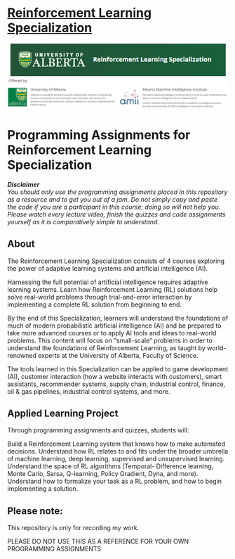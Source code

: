 # [Reinforcement Learning Specialization](https://www.coursera.org/specializations/reinforcement-learning)

<p align="center">
  <img src="https://github.com/SwamiKannan/RL-Specialization/blob/main/Course.PNG" />
  <img src="https://github.com/SwamiKannan/RL-Specialization/blob/main/offered_by.PNG" />
</p>

 # Programming Assignments for Reinforcement Learning Specialization
***_Disclaimer_***<br>
*You should only use the programming assignments placed in this repository as a resource and to get you out of a jam. Do not simply copy and paste the code if you are a participant in this course; doing so will not help you. Please watch every lecture video, finish the quizzes and code assignments yourself as it is comparatively simple to understand.*
## About
The Reinforcement Learning Specialization consists of 4 courses exploring the power of adaptive learning systems and artificial intelligence (AI).

Harnessing the full potential of artificial intelligence requires adaptive learning systems. Learn how Reinforcement Learning (RL) solutions help solve real-world problems through trial-and-error interaction by implementing a complete RL solution from beginning to end.

By the end of this Specialization, learners will understand the foundations of much of modern probabilistic artificial intelligence (AI) and be prepared to take more advanced courses or to apply AI tools and ideas to real-world problems. This content will focus on “small-scale” problems in order to understand the foundations of Reinforcement Learning, as taught by world-renowned experts at the University of Alberta, Faculty of Science.

The tools learned in this Specialization can be applied to game development (AI), customer interaction (how a website interacts with customers), smart assistants, recommender systems, supply chain, industrial control, finance, oil & gas pipelines, industrial control systems, and more.

## Applied Learning Project
Through programming assignments and quizzes, students will:

Build a Reinforcement Learning system that knows how to make automated decisions.
Understand how RL relates to and fits under the broader umbrella of machine learning, deep learning, supervised and unsupervised learning.  
Understand the space of RL algorithms (Temporal- Difference learning, Monte Carlo, Sarsa, Q-learning, Policy Gradient, Dyna, and more).   
Understand how to formalize your task as a RL problem, and how to begin implementing a solution.

## Please note:
This repository is only for recording my work.

PLEASE DO NOT USE THIS AS A REFERENCE FOR YOUR OWN PROGRAMMING ASSIGNMENTS
